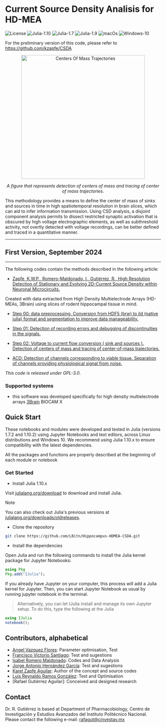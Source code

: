 # Current Source Density Analisis for HD-MEA
![License](https://img.shields.io/badge/License-GPL_3.0-blue)
![Julia-1.10](https://img.shields.io/badge/Julia-1.10.x-green)
![Julia-1.7](https://img.shields.io/badge/Julia-1.7.2-yellow)
![Julia-1.9](https://img.shields.io/badge/Julia-1.9.x-red)
![macOs](https://img.shields.io/badge/tested-macOs_Monterey-green)
![Windows-10](https://img.shields.io/badge/tested-Windows_10-green)


For the preliminary version of this code, please refer to https://github.com/kzapfe/CSDA

<div align="center">
<figure>
    <img src="https://github.com/LBitn/Hippocampus-HDMEA-CSDA/blob/main/CentersOfMassTrajectories.gif" width="400" height="400" alt="Centers Of Mass Trajectories">
</figure>
<p align="center"><i>A figure that represents detection of centers of mass and tracing of center of mass trajectories</i>.</p>
</div>

This methodology provides a means to define the center of mass of sinks and sources in time in high spatiotemporal resolution in brain slices, which can aid to infer information transmission.
Using CSD analysis, a disjoint component analysis permits to dissect restricted synaptic activation that is obscured by high voltage electrographic elements, as well as subthreshold activity, not overtly detected with voltage recordings, can be better defined and traced in a quantitative manner.

---
## First Version, September 2024
---

The following codes contain the methods described in the following article:

- [Zapfe, K.W.P., Romero-Maldonado, I., Gutiérrez, R., High Resolution Detection of Stationary and Evolving 2D-Current Source Density within Neuronal Microcircuits.]()

Created with data extracted from High Density Multielectrode Arrays (HD-MEAs, 3Brain) using slices of rodent hippocampal tissue in mind.

- [Step 00: data preprocessing. Conversion from HDF5 (brw) to jld (native julia) format and segmentation to improve data manageability.](docs/STEP00_v1.jl)

- [Step 01: Detection of recording errors and debugging of discontinuities in the signals.](docs/STEP01_v1.jl)

- [Step 02: Voltage to current flow conversion ( sink and sources ). Detection of centers of mass and tracing of center-of-mass trajectories.](docs/STEP02_v1.jl) 

- [ACD: Detection of channels corresponding to viable tissue. Separation of channels providing physiological signal from noise.](docs/ACD.jl)


_This code is released under GPL-3.0_.

### Supported systems <a name="systems"></a>

- this software was developed specifically for high density multielectrode arrays [3Brain](http://3brain.com/) BIOCAM X


## Quick Start <a name="quickstart"></a>

These notebooks and modules were developed and tested in Julia (versions 1.7.2 and 1.10.2) using Jupyter Notebooks and text editors, across Linux distributions and Windows 10. We recommend using Julia 1.10.x to ensure compatibility with the latest dependencies.

All the packages and functions are properly described at the beginning of each module or notebook


### Get Started

* Install Julia 1.10.x

Visit [julialang.org/download](https://julialang.org/downloads/#official_binaries_for_manual_download) to download and install Julia.
> [!NOTE]
> You can also check out Julia's previous versions at [julialang.org/downloads/oldreleases](https://julialang.org/downloads/oldreleases/).


* Clone the repository

```bash
git clone https://github.com/LBitn/Hippocampus-HDMEA-CSDA.git
```

* Install the dependencies

Open Julia and run the following commands to install the Julia kernel package for Jupyter Notebooks:

```julia
using Pkg
Pkg.add("IJulia");
```

If you already have Jupyter on your computer, this process will add a Julia kernel for Jupyter. Then, you can start Jupyter Notebook as usual by running jupyter notebook in the terminal.
> Alternatively, you can let IJulia install and manage its own Jupyter setup. To do this, type the following at the Julia

```julia
using IJulia
notebook();
```

## Contributors, alphabetical <a name="people"></a>

- [Angel Vazquez Flores](https://github.com/Angeldk16): Parameter optimisation, Test
- [Francisco Victorio Santiago](https://github.com/IMFrankVS): Test and sugestions
- [Isabel Romero Maldonado](https://github.com/LBitn): Codes and Data Analysis
- [Jorge Antonio Hernández García](https://github.com/JorgeGarciaAH): Test and sugestions
- [Karel Zapfe Aguilar](https://github.com/kzapfe): Author of the concept and source codes
- [Luis Reynaldo Ramos González](https://github.com/LuigiRA): Test and Optimisation
- [Rafael Gutiérrez Aguilar]: Conceived and designed research


## Contact <a name="contact"></a>

Dr. R. Gutiérrez is based at Department of Pharmacobiology, Centro de Investigación y Estudios Avanzados del Instituto Politécnico Nacional. Please contact the following e-mail:
rafagut@cinvestav.mx

